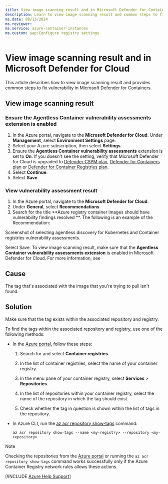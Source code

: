 ```yaml
---
title: View image scanning result and in Microsoft Defender for Containers 
description: Learn to view image scanning result and common steps to fix vulnerability in Microsoft Defender for Containers 
ms.date: 08/13/2024
ms.reviewer: 
ms.service: azure-container-instances
ms.custom: sap:Configure registry settings
---
```

# View image scanning result and in Microsoft Defender for Cloud 

This article describes how to view image scanning result and provides common steps to fix vulnerability in Microsoft Defender for Containers.

## View image scanning result

### Ensure the Agentless Container vulnerability assessments extension is enabled

1. In the Azure portal, navigate to the **Microsoft Defender for Cloud**. Under **Management**, select **Environment Settings** page.
1. Select your Azure subscription, then select **Settings**.
1. Ensure the **Agentless Container vulnerability assessments** extension is set to **On**. If you doesn't see the setting, verify that Microsoft Defender for Cloud is upgraded to [Defender CSPM plan](tutorial-enable-cspm-plan.md), [Defender for Containers plan](tutorial-enable-containers-azure.md) or [Defender for Container Registries plan](defender-for-container-registries-introduction.md).
1. Select **Continue**.
1. Select **Save**.

### View vulnerability assessment result

1. In the Azure portal, navigate to the **Microsoft Defender for Cloud**.
1. Under **General**, select **Recommendations**.
1. Search for the title **Azure registry container images should have vulnerability findings resolved
**. The following is an example of the Recommendation:





Screenshot of selecting agentless discovery for Kubernetes and Container registries vulnerability assessments.



Select Save.
To view image scanning result, make sure that the **Agentless Container vulnerability assessments extension** is enabled in Microsoft Defender for Cloud. For more information, see 

## Cause

The tag that's associated with the image that you're trying to pull isn't found.

## Solution

Make sure that the tag exists within the associated repository and registry.

To find the tags within the associated repository and registry, use one of the following methods:

- In the [Azure portal](https://portal.azure.com), follow these steps:

  1. Search for and select **Container registries**.

  1. In the list of container registries, select the name of your container registry.
  
  1. In the menu pane of your container registry, select **Services** > **Repositories**.
  
  1. In the list of repositories within your container registry, select the name of the repository in which the tag should exist.
  
  1. Check whether the tag in question is shown within the list of tags in the repository.

- In Azure CLI, run the [az acr repository show-tags](/cli/azure/acr/repository#az-acr-repository-show-tags) command:

  ```azurecli
  az acr repository show-tags --name <my-registry> --repository <my-repository>
  ```

> [!NOTE]
> Checking the repositories from the [Azure portal](https://portal.azure.com) or running the `az acr repository show-tags` command works successfully only if the Azure Container Registry network rules allows these actions.

[!INCLUDE [Azure Help Support](../../includes/azure-help-support.md)]
